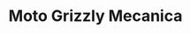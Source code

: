 ---
title: "Moto Grizzly Mecanica"
url: /ciudad-autonoma-de-buenos-aires/moto-grizzly-mecanica/
shop: reparación de automóviles
---